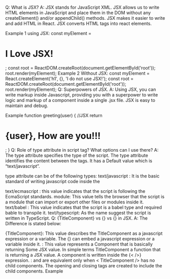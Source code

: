 Q: What is JSX?
A: JSX stands for JavaScript XML. JSX allows us to write HTML elements in JavaScript and place them in the DOM without any createElement() and/or appendChild() methods. JSX makes it easier to write and add HTML in React. JSX converts HTML tags into react elements.

Example 1 using JSX:
const myElement = <h1>I Love JSX!</h1>;
const root = ReactDOM.createRoot(document.getElementById('root'));
root.render(myElement);
Example 2 Without JSX:
const myElement = React.createElement('h1', {}, 'I do not use JSX!');
const root = ReactDOM.createRoot(document.getElementById('root'));
root.render(myElement);
Q: Superpowers of JSX.
A: Using JSX, you can write markup inside Javascript, providing you with a superpower to write logic and markup of a component inside a single .jsx file. JSX is easy to maintain and debug.

Example
function greeting(user) {
//JSX
  return <h1>{user}, How are you!!!</h1>;
}
Q: Role of type attribute in script tag? What options can I use there?
A: The type attribute specifies the type of the script. The type attribute identifies the content between the <script> and </script> tags. It has a Default value which is “text/javascript”.

type attribute can be of the following types:
text/javascript : It is the basic standard of writing javascript code inside the <script> tag.
Syntax
<script type="text/javascript"></script>
text/ecmascript : this value indicates that the script is following the EcmaScript standards.
module: This value tells the browser that the script is a module that can import or export other files or modules inside it.
text/babel : This value indicates that the script is a babel type and required bable to transpile it.
text/typescript: As the name suggest the script is written in TypeScript.
Q: {TitleComponent} vs {<TitleComponent/>} vs {<TitleComponent></TitleComponent>} in JSX.
A: The Difference is stated below:

{TitleComponent}: This value describes the TitleComponent as a javascript expression or a variable. The {} can embed a javascript expression or a variable inside it.
<TitleComponent/>  : This value represents a Component that is basically returning Some JSX value. In simple terms TitleComponent a function that is returning a JSX value. A component is written inside the {<  />} expression.
<TitleComponent></TitleComponent> : <TitleComponent /> and <TitleComponent></TitleComponent> are equivalent only when < TitleComponent /> has no child components. The opening and closing tags are created to include the child components.
Example
<TitleComponent> 
    <FirstChildComponent />
    <SecondChildComponent />
    <ThirdChildComponent />
</TitleComponent>